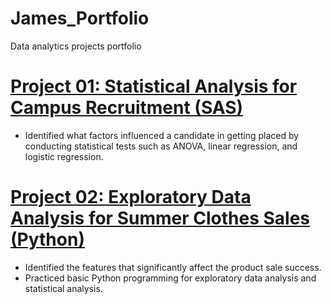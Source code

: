 # James_Portfolio
Data analytics projects portfolio

# [Project 01: Statistical Analysis for Campus Recruitment (SAS)](https://nbviewer.jupyter.org/github/sungsujeong/James_Portfolio/tree/master/Project%2001/)
* Identified what factors influenced a candidate in getting placed by conducting statistical tests such as ANOVA, linear regression, and logistic regression.

# [Project 02: Exploratory Data Analysis for Summer Clothes Sales (Python)](https://nbviewer.jupyter.org/github/sungsujeong/James_Portfolio/blob/master/Project%2002/Project%2002_Summer%20Clothes%20Sales%20%28EDA%29.ipynb)
* Identified the features that significantly affect the product sale success.
* Practiced basic Python programming for exploratory data analysis and statistical analysis.
